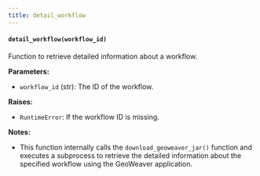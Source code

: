 ```yaml
---
title: detail_workflow
---
```


#### `detail_workflow(workflow_id)`

Function to retrieve detailed information about a workflow.

**Parameters:**

- `workflow_id` (str): The ID of the workflow.

**Raises:**

- `RuntimeError`: If the workflow ID is missing.

**Notes:**

- This function internally calls the `download_geoweaver_jar()` function and executes a subprocess to retrieve the detailed information about the specified workflow using the GeoWeaver application.

